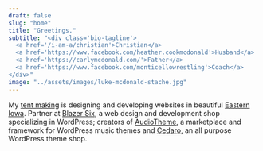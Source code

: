 ```yaml
---
draft: false
slug: "home"
title: "Greetings."
subtitle: "<div class='bio-tagline'>
  <a href='/i-am-a/christian'>Christian</a>
  <a href='https://www.facebook.com/heather.cookmcdonald'>Husband</a>
  <a href='https://carlymcdonald.com/'>Father</a>
  <a href='https://www.facebook.com/monticellowrestling'>Coach</a>
</div>"
image: "../assets/images/luke-mcdonald-stache.jpg"
---
```


My [tent making](https://www.biblegateway.com/passage/?search=Acts+18%3A3&amp;version=ESV) is designing and developing websites in beautiful [Eastern Iowa](https://goo.gl/h2EmHJ). Partner at [Blazer Six](https://www.blazersix.com), a web design and development shop specializing in WordPress; creators of [AudioTheme](https://audiotheme.com), a marketplace and framework for WordPress music themes and [Cedaro](https://www.cedaro.com), an all purpose WordPress theme shop.
